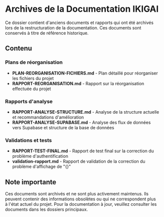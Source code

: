 # Archives de la Documentation IKIGAI

Ce dossier contient d'anciens documents et rapports qui ont été archivés lors de la restructuration de la documentation. Ces documents sont conservés à titre de référence historique.

## Contenu

### Plans de réorganisation
- **PLAN-REORGANISATION-FICHIERS.md** - Plan détaillé pour réorganiser les fichiers du projet
- **RAPPORT-REORGANISATION.md** - Rapport sur la réorganisation effectuée du projet

### Rapports d'analyse
- **RAPPORT-ANALYSE-STRUCTURE.md** - Analyse de la structure actuelle et recommandations d'amélioration
- **RAPPORT-ANALYSE-SUPABASE.md** - Analyse des flux de données vers Supabase et structure de la base de données

### Validations et tests
- **RAPPORT-TEST-FINAL.md** - Rapport de test final sur la correction du problème d'authentification
- **validation-rapport.md** - Rapport de validation de la correction du problème d'affichage de "{}"

## Note importante

Ces documents sont archivés et ne sont plus activement maintenus. Ils peuvent contenir des informations obsolètes ou qui ne correspondent plus à l'état actuel du projet. Pour la documentation à jour, veuillez consulter les documents dans les dossiers principaux.